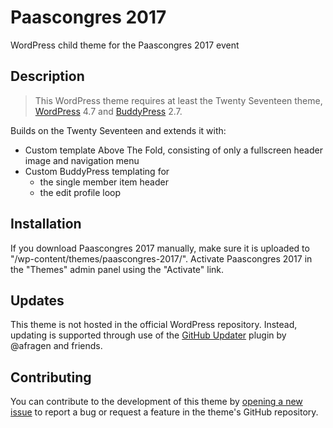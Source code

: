# Paascongres 2017 #

WordPress child theme for the Paascongres 2017 event

## Description ##

> This WordPress theme requires at least the Twenty Seventeen theme, [WordPress](https://wordpress.org) 4.7 and [BuddyPress](https://buddypress.org) 2.7.

Builds on the Twenty Seventeen and extends it with:
* Custom template Above The Fold, consisting of only a fullscreen header image and navigation menu
* Custom BuddyPress templating for
	* the single member item header
	* the edit profile loop

## Installation ##

If you download Paascongres 2017 manually, make sure it is uploaded to "/wp-content/themes/paascongres-2017/". Activate Paascongres 2017 in the "Themes" admin panel using the "Activate" link.

## Updates ##

This theme is not hosted in the official WordPress repository. Instead, updating is supported through use of the [GitHub Updater](https://github.com/afragen/github-updater/) plugin by @afragen and friends.

## Contributing ##

You can contribute to the development of this theme by [opening a new issue](https://github.com/vgsr/paascongres-2017/issues/) to report a bug or request a feature in the theme's GitHub repository.
